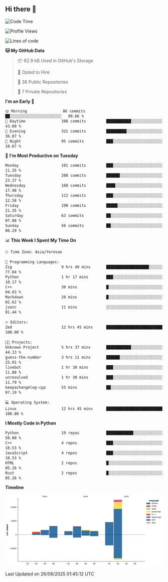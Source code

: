 ## Hi there 👋

<!--START_SECTION:waka-->
![Code Time](http://img.shields.io/badge/Code%20Time-1%2C336%20hrs%2018%20mins-blue)

![Profile Views](http://img.shields.io/badge/Profile%20Views-35-blue)

![Lines of code](https://img.shields.io/badge/From%20Hello%20World%20I%27ve%20Written-60.3%20thousand%20lines%20of%20code-blue)

**🐱 My GitHub Data** 

> 📦 62.9 kB Used in GitHub's Storage 
 > 
> 💼 Opted to Hire
 > 
> 📜 38 Public Repositories 
 > 
> 🔑 7 Private Repositories 
 > 
**I'm an Early 🐤** 

```text
🌞 Morning                86 commits          ██░░░░░░░░░░░░░░░░░░░░░░░   09.66 % 
🌆 Daytime                388 commits         ███████████░░░░░░░░░░░░░░   43.60 % 
🌃 Evening                321 commits         █████████░░░░░░░░░░░░░░░░   36.07 % 
🌙 Night                  95 commits          ███░░░░░░░░░░░░░░░░░░░░░░   10.67 % 
```
📅 **I'm Most Productive on Tuesday** 

```text
Monday                   101 commits         ███░░░░░░░░░░░░░░░░░░░░░░   11.35 % 
Tuesday                  208 commits         ██████░░░░░░░░░░░░░░░░░░░   23.37 % 
Wednesday                160 commits         ████░░░░░░░░░░░░░░░░░░░░░   17.98 % 
Thursday                 112 commits         ███░░░░░░░░░░░░░░░░░░░░░░   12.58 % 
Friday                   190 commits         █████░░░░░░░░░░░░░░░░░░░░   21.35 % 
Saturday                 63 commits          ██░░░░░░░░░░░░░░░░░░░░░░░   07.08 % 
Sunday                   56 commits          ██░░░░░░░░░░░░░░░░░░░░░░░   06.29 % 
```


📊 **This Week I Spent My Time On** 

```text
🕑︎ Time Zone: Asia/Yerevan

💬 Programming Languages: 
Zig                      9 hrs 49 mins       ███████████████████░░░░░░   77.04 % 
Python                   1 hr 17 mins        ███░░░░░░░░░░░░░░░░░░░░░░   10.17 % 
C++                      30 mins             █░░░░░░░░░░░░░░░░░░░░░░░░   04.03 % 
Markdown                 20 mins             █░░░░░░░░░░░░░░░░░░░░░░░░   02.62 % 
jsonc                    11 mins             ░░░░░░░░░░░░░░░░░░░░░░░░░   01.44 % 

🔥 Editors: 
Zed                      12 hrs 45 mins      █████████████████████████   100.00 % 

🐱‍💻 Projects: 
Unknown Project          5 hrs 37 mins       ███████████░░░░░░░░░░░░░░   44.13 % 
guess-the-number         3 hrs 11 mins       ██████░░░░░░░░░░░░░░░░░░░   25.01 % 
livebot                  1 hr 30 mins        ███░░░░░░░░░░░░░░░░░░░░░░   11.88 % 
unresolved               1 hr 30 mins        ███░░░░░░░░░░░░░░░░░░░░░░   11.79 % 
keepachangelog-cpp       55 mins             ██░░░░░░░░░░░░░░░░░░░░░░░   07.19 % 

💻 Operating System: 
Linux                    12 hrs 45 mins      █████████████████████████   100.00 % 
```

**I Mostly Code in Python** 

```text
Python                   19 repos            ████████████░░░░░░░░░░░░░   50.00 % 
C++                      4 repos             ███░░░░░░░░░░░░░░░░░░░░░░   10.53 % 
JavaScript               4 repos             ███░░░░░░░░░░░░░░░░░░░░░░   10.53 % 
HTML                     2 repos             █░░░░░░░░░░░░░░░░░░░░░░░░   05.26 % 
Rust                     2 repos             █░░░░░░░░░░░░░░░░░░░░░░░░   05.26 % 
```



**Timeline**

![Lines of Code chart](https://raw.githubusercontent.com/0xM4LL0C/0xM4LL0C/main/assets/bar_graph.png)


 Last Updated on 26/06/2025 01:45:12 UTC
<!--END_SECTION:waka-->
